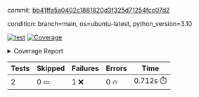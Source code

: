 commit: [bb41ffa5a0402c1881820d3f325d71254fcc07d2](https://github.com/rcmdnk/s3-file/tree/bb41ffa5a0402c1881820d3f325d71254fcc07d2)

condition: branch=main, os=ubuntu-latest, python_version=3.10

[![test](https://github.com/rcmdnk/s3-file/actions/workflows/test.yml/badge.svg)](https://github.com/rcmdnk/s3-file/actions/runs/6281192142)
<a href="https://github.com/rcmdnk/s3-file/blob/bb41ffa5a0402c1881820d3f325d71254fcc07d2/README.md"><img alt="Coverage" src="https://img.shields.io/badge/Coverage-100%25-brightgreen.svg" /></a><details><summary>Coverage Report </summary><table><tr><th>File</th><th>Stmts</th><th>Miss</th><th>Cover</th></tr><tbody><tr><td><b>TOTAL</b></td><td><b>4</b></td><td><b>0</b></td><td><b>100%</b></td></tr></tbody></table></details>

| Tests | Skipped | Failures | Errors | Time |
| ----- | ------- | -------- | -------- | ------------------ |
| 2 | 0 :zzz: | 1 :x: | 0 :fire: | 0.712s :stopwatch: |

